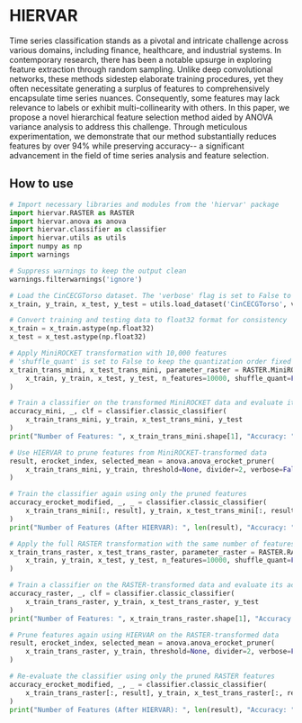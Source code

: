 # HIERVAR

Time series classification stands as a pivotal and intricate challenge across various domains, including finance, healthcare, and industrial systems. In contemporary research, there has been a notable upsurge in exploring feature extraction through random sampling. Unlike deep convolutional networks, these methods sidestep elaborate training procedures, yet they often necessitate generating a surplus of features to comprehensively encapsulate time series nuances. Consequently, some features may lack relevance to labels or exhibit multi-collinearity with others. In this paper, we propose a novel hierarchical feature selection method aided by ANOVA variance analysis to address this challenge. Through meticulous experimentation, we demonstrate that our method substantially reduces features by over 94\% while preserving accuracy-- a significant advancement in the field of time series analysis and feature selection.

## How to use

```python
# Import necessary libraries and modules from the 'hiervar' package
import hiervar.RASTER as RASTER
import hiervar.anova as anova
import hiervar.classifier as classifier
import hiervar.utils as utils
import numpy as np
import warnings

# Suppress warnings to keep the output clean
warnings.filterwarnings('ignore')

# Load the CinCECGTorso dataset. The 'verbose' flag is set to False to suppress extra output.
x_train, y_train, x_test, y_test = utils.load_dataset('CinCECGTorso', verbose=False)

# Convert training and testing data to float32 format for consistency
x_train = x_train.astype(np.float32)
x_test = x_test.astype(np.float32)

# Apply MiniROCKET transformation with 10,000 features
# 'shuffle_quant' is set to False to keep the quantization order fixed
x_train_trans_mini, x_test_trans_mini, parameter_raster = RASTER.MiniROCKET(
    x_train, y_train, x_test, y_test, n_features=10000, shuffle_quant=False
)

# Train a classifier on the transformed MiniROCKET data and evaluate its accuracy
accuracy_mini, _, clf = classifier.classic_classifier(
    x_train_trans_mini, y_train, x_test_trans_mini, y_test
)
print("Number of Features: ", x_train_trans_mini.shape[1], "Accuracy: ", accuracy_mini)

# Use HIERVAR to prune features from MiniROCKET-transformed data
result, erocket_index, selected_mean = anova.anova_erocket_pruner(
    x_train_trans_mini, y_train, threshold=None, divider=2, verbose=False
)

# Train the classifier again using only the pruned features
accuracy_erocket_modified, _, _ = classifier.classic_classifier(
    x_train_trans_mini[:, result], y_train, x_test_trans_mini[:, result], y_test
)
print("Number of Features (After HIERVAR): ", len(result), "Accuracy: ", accuracy_erocket_modified)

# Apply the full RASTER transformation with the same number of features (10,000)
x_train_trans_raster, x_test_trans_raster, parameter_raster = RASTER.RASTER(
    x_train, y_train, x_test, y_test, n_features=10000, shuffle_quant=False
)

# Train a classifier on the RASTER-transformed data and evaluate its accuracy
accuracy_raster, _, clf = classifier.classic_classifier(
    x_train_trans_raster, y_train, x_test_trans_raster, y_test
)
print("Number of Features: ", x_train_trans_raster.shape[1], "Accuracy: ", accuracy_raster)

# Prune features again using HIERVAR on the RASTER-transformed data
result, erocket_index, selected_mean = anova.anova_erocket_pruner(
    x_train_trans_raster, y_train, threshold=None, divider=2, verbose=False
)

# Re-evaluate the classifier using only the pruned RASTER features
accuracy_erocket_modified, _, _ = classifier.classic_classifier(
    x_train_trans_raster[:, result], y_train, x_test_trans_raster[:, result], y_test
)
print("Number of Features (After HIERVAR): ", len(result), "Accuracy: ", accuracy_erocket_modified)
```
